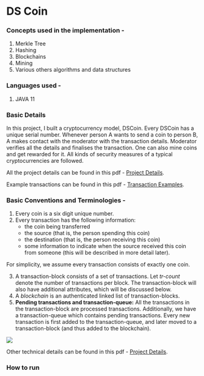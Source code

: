 # DS Coin


### Concepts used in the implementation - 
1. Merkle Tree
2. Hashing 
3. Blockchains
4. Mining
5. Various others algorithms and data structures 

### Languages used - 
1. JAVA 11

### Basic Details
In this project, I built a cryptocurrency model, DSCoin. Every DSCoin has a unique serial number. Whenever person A wants to send a coin to person B, A makes contact with the moderator with the transaction details. Moderator verifies all the details and finalises the transaction. One can also mine coins and get rewarded for it. All kinds of security measures of a typical cryptocurrencies are followed. 

All the project details can be found in this pdf - [Project Details](https://github.com/navjeet-py/DSCoin/blob/main/Project%20Details.pdf).

Example transactions can be found in this pdf - [Transaction Examples](https://github.com/navjeet-py/DSCoin/blob/main/Transaction%20Example.pdf).

### Basic Conventions and Terminologies - 
1. Every coin is a six digit unique number.
2. Every transaction has the following information:
   * the coin being transferred
   * the source (that is, the person spending this coin)
   * the destination (that is, the person receiving this coin)
   * some information to indicate when the source received this coin from someone (this will be described in more detail later).
   
 For simplicity, we assume every transaction consists of exactly one coin.
 
3. A transaction-block consists of a set of transactions. Let *tr-count* denote the number of transactions per block. The transaction-block will also have additional attributes, which will be discussed below.
4. A *blockchain* is an authenticated linked list of transaction-blocks.
5. **Pending transactions and transaction-queue:** All the transactions in the transaction-block are processed transactions. Additionally, we have a transaction-queue which contains pending transactions. Every new transaction is first added to the transaction-queue, and later moved to a transaction-block (and thus added to the blockchain).

![](https://user-images.githubusercontent.com/67374125/186255343-b894af6b-d8fe-4153-90d6-e4ff7fa425db.jpeg)

Other technical details can be found in this pdf - [Project Details](https://github.com/navjeet-py/DSCoin/blob/main/Project%20Details.pdf).
### How to run

